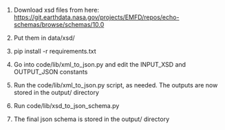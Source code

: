 1. Download xsd files from here: https://git.earthdata.nasa.gov/projects/EMFD/repos/echo-schemas/browse/schemas/10.0

2. Put them in data/xsd/

3. pip install -r requirements.txt

3. Go into code/lib/xml_to_json.py and edit the INPUT_XSD and OUTPUT_JSON constants

4. Run the code/lib/xml_to_json.py script, as needed.
The outputs are now stored in the output/ directory

5. Run code/lib/xsd_to_json_schema.py

6. The final json schema is stored in the output/ directory
